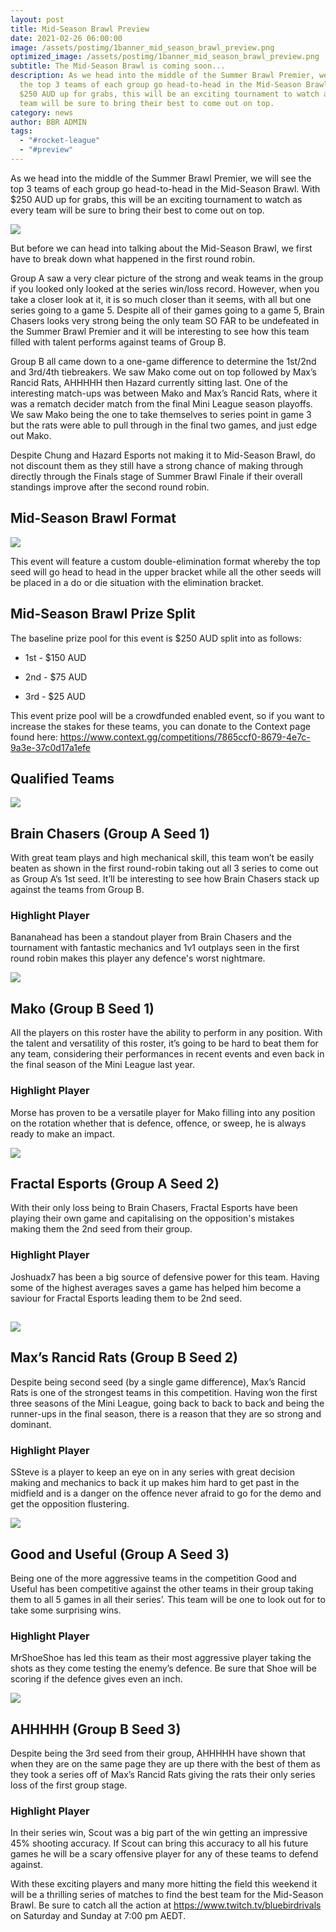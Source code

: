 ```yaml
---
layout: post
title: Mid-Season Brawl Preview
date: 2021-02-26 06:00:00
image: /assets/postimg/1banner_mid_season_brawl_preview.png
optimized_image: /assets/postimg/1banner_mid_season_brawl_preview.png
subtitle: The Mid-Season Brawl is coming soon...
description: As we head into the middle of the Summer Brawl Premier, we will see
  the top 3 teams of each group go head-to-head in the Mid-Season Brawl. With
  $250 AUD up for grabs, this will be an exciting tournament to watch as every
  team will be sure to bring their best to come out on top.
category: news
author: BBR ADMIN
tags:
  - "#rocket-league"
  - "#preview"
---
```

As we head into the middle of the Summer Brawl Premier, we will see the top 3 teams of each group go head-to-head in the Mid-Season Brawl. With $250 AUD up for grabs, this will be an exciting tournament to watch as every team will be sure to bring their best to come out on top.

![](/assets/postimg/2post_MidSeasonBrawlPreview_Standings.png)

But before we can head into talking about the Mid-Season Brawl, we first have to break down what happened in the first round robin.

Group A saw a very clear picture of the strong and weak teams in the group if you looked only looked at the series win/loss record. However, when you take a closer look at it, it is so much closer than it seems, with all but one series going to a game 5. Despite all of their games going to a game 5, Brain Chasers looks very strong being the only team SO FAR to be undefeated in the Summer Brawl Premier and it will be interesting to see how this team filled with talent performs against teams of Group B.

Group B all came down to a one-game difference to determine the 1st/2nd and 3rd/4th tiebreakers. We saw Mako come out on top followed by Max’s Rancid Rats, AHHHHH then Hazard currently sitting last. One of the interesting match-ups was between Mako and Max’s Rancid Rats, where it was a rematch decider match from the final Mini League season playoffs. We saw Mako being the one to take themselves to series point in game 3 but the rats were able to pull through in the final two games, and just edge out Mako.

Despite Chung and Hazard Esports not making it to Mid-Season Brawl, do not discount them as they still have a strong chance of making through directly through the Finals stage of Summer Brawl Finale if their overall standings improve after the second round robin.

## Mid-Season Brawl Format

![](/assets/postimg/assets/postimg/2post_MidSeasonBrawlPreview_Bracket.png.png)

This event will feature a custom double-elimination format whereby the top seed will go head to head in the upper bracket while all the other seeds will be placed in a do or die situation with the elimination bracket.

## Mid-Season Brawl Prize Split

The baseline prize pool for this event is $250 AUD split into as follows:

*   1st - $150 AUD
    
*   2nd - $75 AUD
    
*   3rd - $25 AUD
    

This event prize pool will be a crowdfunded enabled event, so if you want to increase the stakes for these teams, you can donate to the Context page found here: <a target="_blank" rel=" noopener" class="ARhbh sn3Ek" href="https://www.context.gg/competitions/7865ccf0-8679-4e7c-9a3e-37c0d17a1efe">https://www.context.gg/competitions/7865ccf0-8679-4e7c-9a3e-37c0d17a1efe</a>

## Qualified Teams

![](/assets/postimg/2post_MidSeasonBrawlPreview_BC)

## Brain Chasers (Group A Seed 1)

With great team plays and high mechanical skill, this team won’t be easily beaten as shown in the first round-robin taking out all 3 series to come out as Group A’s 1st seed. It’ll be interesting to see how Brain Chasers stack up against the teams from Group B.

### Highlight Player

Bananahead has been a standout player from Brain Chasers and the tournament with fantastic mechanics and 1v1 outplays seen in the first round robin makes this player any defence's worst nightmare.

![](/assets/postimg/assets/postimg/2post_MidSeasonBrawlPreview_m.png)

## Mako (Group B Seed 1)

All the players on this roster have the ability to perform in any position. With the talent and versatility of this roster, it’s going to be hard to beat them for any team, considering their performances in recent events and even back in the final season of the Mini League last year.

### Highlight Player

Morse has proven to be a versatile player for Mako filling into any position on the rotation whether that is defence, offence, or sweep, he is always ready to make an impact.

![](/assets/postimg/assets/postimg/2post_MidSeasonBrawlPreview_fe.png)

## Fractal Esports (Group A Seed 2)

With their only loss being to Brain Chasers, Fractal Esports have been playing their own game and capitalising on the opposition's mistakes making them the 2nd seed from their group.

### Highlight Player

Joshuadx7 has been a big source of defensive power for this team. Having some of the highest averages saves a game has helped him become a saviour for Fractal Esports leading them to be 2nd seed.

## ![](/assets/postimg/assets/postimg/2post_MidSeasonBrawlPreview_mrr.png)

## Max’s Rancid Rats (Group B Seed 2)

Despite being second seed (by a single game difference), Max’s Rancid Rats is one of the strongest teams in this competition. Having won the first three seasons of the Mini League, going back to back to back and being the runner-ups in the final season, there is a reason that they are so strong and dominant.

### Highlight Player

SSteve is a player to keep an eye on in any series with great decision making and mechanics to back it up makes him hard to get past in the midfield and is a danger on the offence never afraid to go for the demo and get the opposition flustering.

![](/assets/postimg/assets/postimg/2post_MidSeasonBrawlPreview_gu.png)

## Good and Useful (Group A Seed 3)

Being one of the more aggressive teams in the competition Good and Useful has been competitive against the other teams in their group taking them to all 5 games in all their series’. This team will be one to look out for to take some surprising wins.

### Highlight Player

MrShoeShoe has led this team as their most aggressive player taking the shots as they come testing the enemy’s defence. Be sure that Shoe will be scoring if the defence gives even an inch.

![](/assets/postimg/assets/postimg/2post_MidSeasonBrawlPreview_ah.png)

## AHHHHH (Group B Seed 3)

Despite being the 3rd seed from their group, AHHHHH have shown that when they are on the same page they are up there with the best of them as they took a series off of Max’s Rancid Rats giving the rats their only series loss of the first group stage.

### Highlight Player

In their series win, Scout was a big part of the win getting an impressive 45% shooting accuracy. If Scout can bring this accuracy to all his future games he will be a scary offensive player for any of these teams to defend against.

With these exciting players and many more hitting the field this weekend it will be a thrilling series of matches to find the best team for the Mid-Season Brawl. Be sure to catch all the action at <a target="_blank" rel=" noopener" class="ARhbh sn3Ek" href="https://www.twitch.tv/bluebirdrivals"> https://www.twitch.tv/bluebirdrivals</a> on Saturday and Sunday at 7:00 pm AEDT.